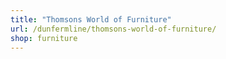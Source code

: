 ```yaml
---
title: "Thomsons World of Furniture"
url: /dunfermline/thomsons-world-of-furniture/
shop: furniture
---
```

